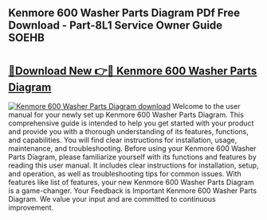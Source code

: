 ## Kenmore 600 Washer Parts Diagram PDf Free Download - Part-8L1 Service Owner Guide SOEHB

# <h2><a href="http://dftka88.blite.top/?on=Kenmore+600+Washer+Parts+Diagram">🔗Download New 👉🔴 Kenmore 600 Washer Parts Diagram</a></h2>

[![Kenmore 600 Washer Parts Diagram download](https://i.imgur.com/lujVjoI.png)](http://dftka88.blite.top/?on=Kenmore+600+Washer+Parts+Diagram)
Welcome to the user manual for your newly set up Kenmore 600 Washer Parts Diagram. This comprehensive guide is intended to help you get started with your product and provide you with a thorough understanding of its features, functions, and capabilities. You will find clear instructions for installation, usage, maintenance, and troubleshooting. Before using your Kenmore 600 Washer Parts Diagram, please familiarize yourself with its functions and features by reading this user manual. It includes clear instructions for installation, setup, and operation, as well as troubleshooting tips for common issues. With features like list of features, your new Kenmore 600 Washer Parts Diagram is a game-changer. Your Feedback is Important Kenmore 600 Washer Parts Diagram. We value your input and are committed to continuous improvement.
